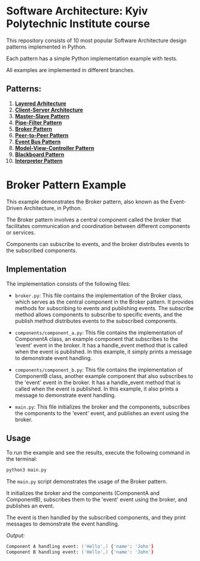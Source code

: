 # Software Architecture: Kyiv Polytechnic Institute course

This repository consists of 10 most popular Software Architecture design patterns implemented in Python.

Each pattern has a simple Python implementation example with tests.

All examples are implemented in different branches.

## Patterns:

1. [**Layered Arhitecture**](https://github.com/annavasylashko/kpi-architecture/tree/layered-architecture)
2. [**Client-Server Architecture**](https://github.com/annavasylashko/kpi-architecture/tree/client-server)
3. [**Master-Slave Pattern**](https://github.com/annavasylashko/kpi-architecture/tree/master-slave)
4. [**Pipe-Filter Pattern**](https://github.com/annavasylashko/kpi-architecture/tree/pipe-filter)
5. [**Broker Pattern**](https://github.com/annavasylashko/kpi-architecture/tree/broker)
6. [**Peer-to-Peer Pattern**](https://github.com/annavasylashko/kpi-architecture/tree/peer-to-peer)
7. [**Event Bus Pattern**](https://github.com/annavasylashko/kpi-architecture/tree/event-bus)
8. [**Model-View-Controller Pattern**](https://github.com/annavasylashko/kpi-architecture/tree/mvc)
9. [**Blackboard Pattern**](https://github.com/annavasylashko/kpi-architecture/tree/blackboard)
10. [**Interpreter Pattern**](https://github.com/annavasylashko/kpi-architecture/tree/interpreter)

# Broker Pattern Example

This example demonstrates the Broker pattern, also known as the Event-Driven Architecture, in Python.

The Broker pattern involves a central component called the broker that facilitates communication and coordination between different components or services. 

Components can subscribe to events, and the broker distributes events to the subscribed components.

## Implementation

The implementation consists of the following files:

- `broker.py`: This file contains the implementation of the Broker class, which serves as the central component in the Broker pattern. It provides methods for subscribing to events and publishing events. The subscribe method allows components to subscribe to specific events, and the publish method distributes events to the subscribed components.

- `components/component_a.py`: This file contains the implementation of ComponentA class, an example component that subscribes to the 'event' event in the broker. It has a handle_event method that is called when the event is published. In this example, it simply prints a message to demonstrate event handling.

- `components/component_b.py`: This file contains the implementation of ComponentB class, another example component that also subscribes to the 'event' event in the broker. It has a handle_event method that is called when the event is published. In this example, it also prints a message to demonstrate event handling.

- `main.py`: This file initializes the broker and the components, subscribes the components to the 'event' event, and publishes an event using the broker.

## Usage

To run the example and see the results, execute the following command in the terminal:

```zsh
python3 main.py
```

The `main.py` script demonstrates the usage of the Broker pattern. 

It initializes the broker and the components (ComponentA and ComponentB), subscribes them to the 'event' event using the broker, and publishes an event. 

The event is then handled by the subscribed components, and they print messages to demonstrate the event handling.

*Output:*
```zsh
Component A handling event: ('Hello',) {'name': 'John'}
Component B handling event: ('Hello',) {'name': 'John'}
```